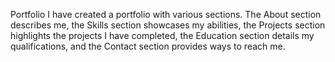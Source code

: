Portfolio
I have created a portfolio with various sections. The About section describes me, the Skills section showcases my abilities, the Projects section highlights the projects I have completed, the Education section details my qualifications, and the Contact section provides ways to reach me.





